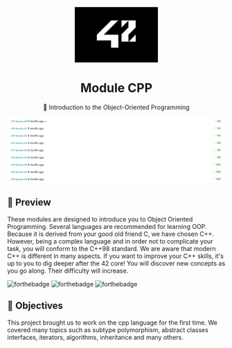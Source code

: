 <div align="center">
  <img src="src/school_42_logo.jpeg" height="128px" alt="Badge de 42" >
  <h1>Module CPP</h1>
  <p>🚀 Introduction to the Object-Oriented Programming</p>
  <img src="src/grade_CPP.png" alt="Grade of the CPP Module project">
<pr> 
</div>

## 👀 Preview
These modules are designed to introduce you to Object Oriented Programming. Several languages are recommended for learning OOP. Because it is derived from your good old friend C, we have chosen C++. However, being a complex language and in order not to complicate your task, you will conform to the C++98 standard.
We are aware that modern C++ is different in many aspects. If you want to improve your C++ skills, it's up to you to dig deeper after the 42 core!
You will discover new concepts as you go along. Their difficulty will increase.

![forthebadge](https://forthebadge.com/images/badges/made-with-c-plus-plus.svg)
![forthebadge](https://forthebadge.com/images/badges/check-it-out.svg)
![forthebadge](https://forthebadge.com/images/badges/it-works-why.svg)



## 👀 Objectives
This project brought us to work on the cpp language for the first time. We covered many topics such as subtype polymorphism, abstract classes interfaces, iterators, algorithms, inheritance and many others. 

<!--badges : https://badge42.vercel.app-->